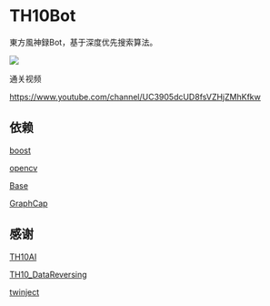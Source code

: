 # TH10Bot

東方風神録Bot，基于深度优先搜索算法。

![](https://github.com/GiriMind/TH10Bot/raw/master/1.png)

通关视频

https://www.youtube.com/channel/UC3905dcUD8fsVZHjZMhKfkw

## 依赖

[boost](https://www.boost.org)

[opencv](https://github.com/opencv/opencv)

[Base](https://github.com/GiriMind/Base)

[GraphCap](https://github.com/GiriMind/GraphCap)

## 感谢

[TH10AI](https://github.com/Infinideastudio/TH10AI)

[TH10_DataReversing](https://github.com/binvec/TH10_DataReversing)

[twinject](https://github.com/Netdex/twinject)
